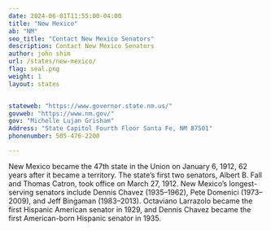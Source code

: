 ```yaml
---
date: 2024-06-01T11:55:00-04:00
title: "New Mexico"
ab: "NM"
seo_title: "Contact New Mexico Senators"
description: Contact New Mexico Senators
author: john shim
url: /states/new-mexico/
flag: seal.png
weight: 1
layout: states


stateweb: "https://www.governor.state.nm.us/"
govweb: "https://www.nm.gov/"
gov: "Michelle Lujan Grisham"
Address: "State Capitol Fourth Floor Santa Fe, NM 87501"
phonenumber: 505-476-2200

---
```


New Mexico became the 47th state in the Union on January 6, 1912, 62 years after it became a territory. The state’s first two senators, Albert B. Fall and Thomas Catron, took office on March 27, 1912. New Mexico’s longest-serving senators include Dennis Chavez (1935–1962), Pete Domenici (1973–2009), and Jeff Bingaman (1983–2013). Octaviano Larrazolo became the first Hispanic American senator in 1929, and Dennis Chavez became the first American-born Hispanic senator in 1935.